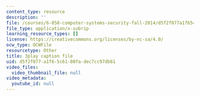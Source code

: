```yaml
---
content_type: resource
description: ''
file: /courses/6-858-computer-systems-security-fall-2014/d5f2f077a1f65c6180fadec7cc97db61_TQhmua7Z2cY.vtt
file_type: application/x-subrip
learning_resource_types: []
license: https://creativecommons.org/licenses/by-nc-sa/4.0/
ocw_type: OCWFile
resourcetype: Other
title: 3play caption file
uid: d5f2f077-a1f6-5c61-80fa-dec7cc97db61
video_files:
  video_thumbnail_file: null
video_metadata:
  youtube_id: null
---
```

